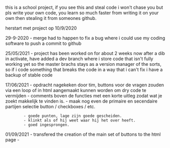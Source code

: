 this is a school project, if you see this and steal code i won't chase you but pls write your own code, you learn so much faster from writing it on your own then stealing it from someones github.

herstart met project op 10/9/2020

29-9-2020 - merge had to happen to fix a bug where i could use my coding software to push a commit to github

25/05/2021 - project has been worked on for about 2 weeks now after a dib in activate, have added a dev branch where i store code that isn't fully working yet so the master brachs stays as a version manager of the sorts, so if i code something that breaks the code in a way that i can't fix i have a backup of stable code


17/06/2021  - opdracht nagekeken door tim, buttons voor de vragen zouden via een loop of in html aangemaakt kunnen worden om dry code te vermijden
			- comments boven de functies met een korte uitleg zodat wat je zoekt makkelijk te vinden is.
			- maak nog even de primaire en secendaire partijen selectie button / checkboxes / etc.
			
			- goede punten, lage zijn goede gescheiden.
			- klinkt als of hij weet waar hij het over heeft.
			- goed ingesprongen.


01/09/2021 - transfered the creation of the main set of buttons to the html page
		   - 